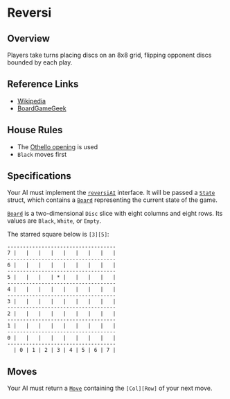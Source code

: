 # Reversi

## Overview
Players take turns placing discs on an 8x8 grid, flipping opponent discs bounded by each play.

## Reference Links
* [Wikipedia](https://en.wikipedia.org/wiki/Reversi)
* [BoardGameGeek](https://boardgamegeek.com/boardgame/2389/othello)

## House Rules
* The [Othello opening](https://en.wikipedia.org/wiki/Reversi#Rules) is used
* `Black` moves first

## Specifications
Your AI must implement the [`reversiAI`](ai/driver/reversi_ai.go) interface. It will be passed a [`State`](ai/driver/state.go) struct, which contains a [`Board`](board.go) representing the current state of the game.

[`Board`](board.go) is a two-dimensional `Disc` slice with eight columns and eight rows. Its values are `Black`, `White`, or `Empty`.

The starred square below is `[3][5]`:
```
-----------------------------------
7 |   |   |   |   |   |   |   |   |
-----------------------------------
6 |   |   |   |   |   |   |   |   |
-----------------------------------
5 |   |   |   | * |   |   |   |   |
-----------------------------------
4 |   |   |   |   |   |   |   |   |
-----------------------------------
3 |   |   |   |   |   |   |   |   |
-----------------------------------
2 |   |   |   |   |   |   |   |   |
-----------------------------------
1 |   |   |   |   |   |   |   |   |
-----------------------------------
0 |   |   |   |   |   |   |   |   |
-----------------------------------
  | 0 | 1 | 2 | 3 | 4 | 5 | 6 | 7 |
```

## Moves
Your AI must return a [`Move`](move.go) containing the `[Col][Row]` of your next move.
